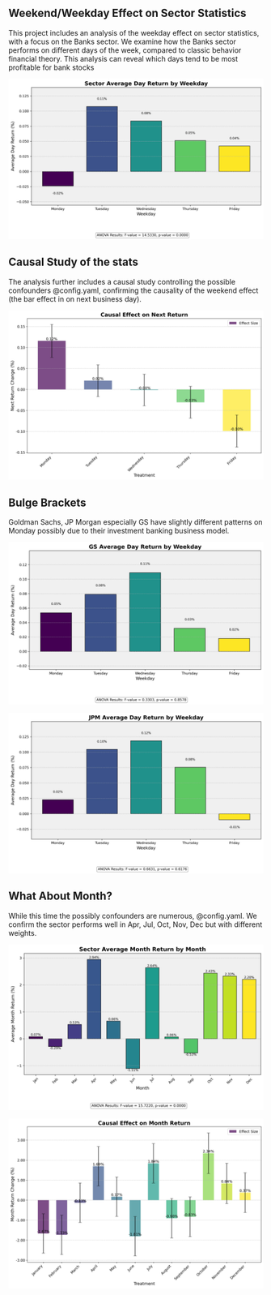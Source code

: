 ## Weekend/Weekday Effect on Sector Statistics

This project includes an analysis of the weekday effect on sector statistics, with a focus on the Banks sector. We examine how the Banks sector performs on different days of the week, compared to classic behavior financial theory. This analysis can reveal which days tend to be most profitable for bank stocks

![Sector Weekday Effect](./Banks/stats/sector_weekday_effect.jpg)

## Causal Study of the stats

The analysis further includes a causal study controlling the possible confounders @config.yaml, confirming the causality of the weekend effect (the bar effect in on next business day). 

![Weekday Effect](./Banks/causal_studies/weekday_effect/weekday_effect.jpg)


## Bulge Brackets

Goldman Sachs, JP Morgan especially GS have slightly different patterns on Monday possibly due to their investment banking business model. 

![Goldman Sachs](./Banks/stats/weekday_effect/GS_weekday_effect.jpg)

![JPMorgan Chase](./Banks/stats/weekday_effect/JPM_weekday_effect.jpg)


## What About Month?

While this time the possibly confounders are numerous, 
@config.yaml. We confirm the sector performs well in Apr, Jul, Oct, Nov, Dec but with different weights.

![Sector Month Effect](./Banks/stats/sector_month_effect.jpg)

![Month Effect](./Banks/causal_studies/month_effect/month_effect.jpg)